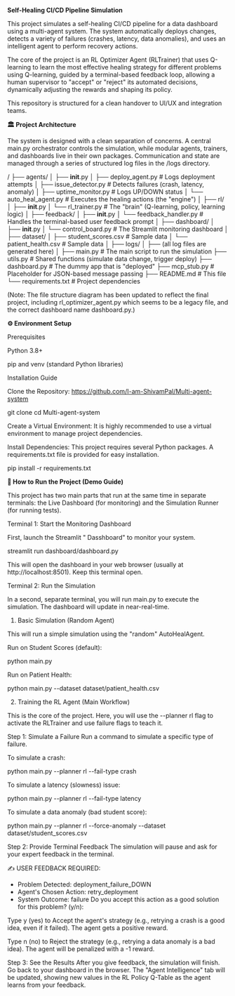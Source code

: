 **Self-Healing CI/CD Pipeline Simulation**

This project simulates a self-healing CI/CD pipeline for a data dashboard using a multi-agent system. The system automatically deploys changes, detects a variety of failures (crashes, latency, data anomalies), and uses an intelligent agent to perform recovery actions.

The core of the project is an RL Optimizer Agent (RLTrainer) that uses Q-learning to learn the most effective healing strategy for different problems using Q-learning, guided by a terminal-based feedback loop, allowing a human supervisor to "accept" or "reject" its automated decisions, dynamically adjusting the rewards and shaping its policy.

This repository is structured for a clean handover to UI/UX and integration teams.

**🏛️ Project Architecture**

The system is designed with a clean separation of concerns. A central main.py orchestrator controls the simulation, while modular agents, trainers, and dashboards live in their own packages. Communication and state are managed through a series of structured log files in the /logs directory.

/
├── agents/
│   ├── __init__.py
│   ├── deploy_agent.py         # Logs deployment attempts
│   ├── issue_detector.py       # Detects failures (crash, latency, anomaly)
│   ├── uptime_monitor.py       # Logs UP/DOWN status
│   └── auto_heal_agent.py      # Executes the healing actions (the "engine")
│
├── rl/
│   ├── __init__.py
│   └── rl_trainer.py           # The "brain" (Q-learning, policy, learning logic)
│
├── feedback/
│   ├── __init__.py
│   └── feedback_handler.py     # Handles the terminal-based user feedback prompt
│
├── dashboard/
│   ├── __init__.py
│   └── control_board.py        # The Streamlit monitoring dashboard
│
├── dataset/
│   ├── student_scores.csv      # Sample data
│   └── patient_health.csv      # Sample data
│
├── logs/
│   ├── (all log files are generated here)
│
├── main.py                     # The main script to run the simulation
├── utils.py                    # Shared functions (simulate data change, trigger deploy)
├── dashboard.py                # The dummy app that is "deployed"
├── mcp_stub.py                 # Placeholder for JSON-based message passing
├── README.md                   # This file
└── requirements.txt            # Project dependencies


(Note: The file structure diagram has been updated to reflect the final project, including rl_optimizer_agent.py which seems to be a legacy file, and the correct dashboard name dashboard.py.)

**⚙️ Environment Setup**

Prerequisites

Python 3.8+

pip and venv (standard Python libraries)

Installation Guide

Clone the Repository: https://github.com/I-am-ShivamPal/Multi-agent-system

git clone 
cd Multi-agent-system


Create a Virtual Environment:
It is highly recommended to use a virtual environment to manage project dependencies.


Install Dependencies:
This project requires several Python packages. A requirements.txt file is provided for easy installation.

pip install -r requirements.txt


**🚀 How to Run the Project (Demo Guide)**

This project has two main parts that run at the same time in separate terminals: the Live Dashboard (for monitoring) and the Simulation Runner (for running tests).

Terminal 1: Start the Monitoring Dashboard

First, launch the Streamlit " Dasshboard" to monitor your system.

streamlit run dashboard/dashboard.py


This will open the dashboard in your web browser (usually at http://localhost:8501). Keep this terminal open.

Terminal 2: Run the Simulation

In a second, separate terminal, you will run main.py to execute the simulation. The dashboard will update in near-real-time.

1. Basic Simulation (Random Agent)

This will run a simple simulation using the "random" AutoHealAgent.

Run on Student Scores (default):

python main.py


Run on Patient Health:

python main.py --dataset dataset/patient_health.csv


2. Training the RL Agent (Main Workflow)

This is the core of the project. Here, you will use the --planner rl flag to activate the RLTrainer and use failure flags to teach it.

Step 1: Simulate a Failure
Run a command to simulate a specific type of failure.

To simulate a crash:

python main.py --planner rl --fail-type crash


To simulate a latency (slowness) issue:

python main.py --planner rl --fail-type latency


To simulate a data anomaly (bad student score):

python main.py --planner rl --force-anomaly --dataset dataset/student_scores.csv


Step 2: Provide Terminal Feedback
The simulation will pause and ask for your expert feedback in the terminal.

✍️ USER FEEDBACK REQUIRED:
  - Problem Detected: deployment_failure_DOWN
  - Agent's Chosen Action: retry_deployment
  - System Outcome: failure
Do you accept this action as a good solution for this problem? (y/n):


Type y (yes) to Accept the agent's strategy (e.g., retrying a crash is a good idea, even if it failed). The agent gets a positive reward.

Type n (no) to Reject the strategy (e.g., retrying a data anomaly is a bad idea). The agent will be penalized with a -1 reward.

Step 3: See the Results
After you give feedback, the simulation will finish. Go back to your dashboard in the browser. The "Agent Intelligence" tab will be updated, showing new values in the RL Policy Q-Table as the agent learns from your feedback.
